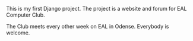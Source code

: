 This is my first Django project. The project is a website and forum for EAL Computer Club.

The Club meets every other week on EAL in Odense. Everybody is welcome. 
